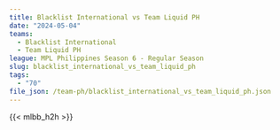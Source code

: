 ```yaml
---
title: Blacklist International vs Team Liquid PH
date: "2024-05-04"
teams:
  - Blacklist International
  - Team Liquid PH
league: MPL Philippines Season 6 - Regular Season
slug: blacklist_international_vs_team_liquid_ph
tags:
  - "70"
file_json: /team-ph/blacklist_international_vs_team_liquid_ph.json
---
```


{{< mlbb_h2h >}}

